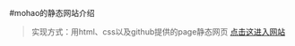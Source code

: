 #mohao的静态网站介绍
>实现方式：用html、css以及github提供的page静态网页
[点击这进入网站](https://h539251932.github.io/mohao.github.io/)
